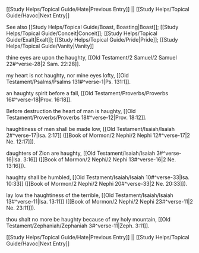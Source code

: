 [[Study Helps/Topical Guide/Hate|Previous Entry]]  ||  [[Study Helps/Topical Guide/Havoc|Next Entry]]

 See also [[Study Helps/Topical Guide/Boast, Boasting|Boast]]; [[Study Helps/Topical Guide/Conceit|Conceit]]; [[Study Helps/Topical Guide/Exalt|Exalt]]; [[Study Helps/Topical Guide/Pride|Pride]]; [[Study Helps/Topical Guide/Vanity|Vanity]]

 thine eyes are upon the haughty, [[Old Testament/2 Samuel/2 Samuel 22#^verse-28|2 Sam. 22:28]].

 my heart is not haughty, nor mine eyes lofty, [[Old Testament/Psalms/Psalms 131#^verse-1|Ps. 131:1]].

 an haughty spirit before a fall, [[Old Testament/Proverbs/Proverbs 16#^verse-18|Prov. 16:18]].

 Before destruction the heart of man is haughty, [[Old Testament/Proverbs/Proverbs 18#^verse-12|Prov. 18:12]].

 haughtiness of men shall be made low, [[Old Testament/Isaiah/Isaiah 2#^verse-17|Isa. 2:17]] ([[Book of Mormon/2 Nephi/2 Nephi 12#^verse-17|2 Ne. 12:17]]).

 daughters of Zion are haughty, [[Old Testament/Isaiah/Isaiah 3#^verse-16|Isa. 3:16]] ([[Book of Mormon/2 Nephi/2 Nephi 13#^verse-16|2 Ne. 13:16]]).

 haughty shall be humbled, [[Old Testament/Isaiah/Isaiah 10#^verse-33|Isa. 10:33]] ([[Book of Mormon/2 Nephi/2 Nephi 20#^verse-33|2 Ne. 20:33]]).

 lay low the haughtiness of the terrible, [[Old Testament/Isaiah/Isaiah 13#^verse-11|Isa. 13:11]] ([[Book of Mormon/2 Nephi/2 Nephi 23#^verse-11|2 Ne. 23:11]]).

 thou shalt no more be haughty because of my holy mountain, [[Old Testament/Zephaniah/Zephaniah 3#^verse-11|Zeph. 3:11]].

[[Study Helps/Topical Guide/Hate|Previous Entry]]  ||  [[Study Helps/Topical Guide/Havoc|Next Entry]]